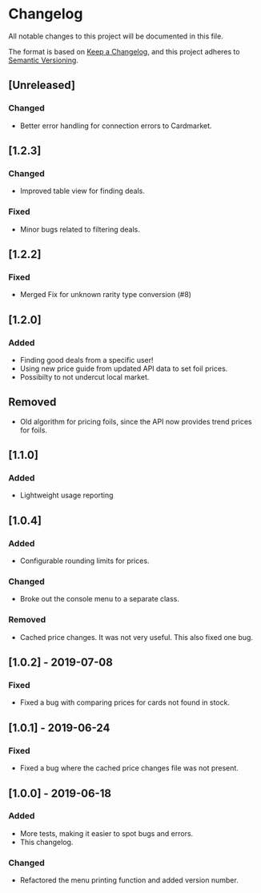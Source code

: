 # Changelog
All notable changes to this project will be documented in this file.

The format is based on [Keep a Changelog](https://keepachangelog.com/en/1.0.0/),
and this project adheres to [Semantic Versioning](https://semver.org/spec/v2.0.0.html).

## [Unreleased]
### Changed
- Better error handling for connection errors to Cardmarket.

## [1.2.3]
### Changed
- Improved table view for finding deals.

### Fixed
- Minor bugs related to filtering deals.

## [1.2.2]
### Fixed
- Merged Fix for unknown rarity type conversion (#8)

## [1.2.0]
### Added
- Finding good deals from a specific user!
- Using new price guide from updated API data to set foil prices.
- Possibilty to not undercut local market.

## Removed
- Old algorithm for pricing foils, since the API now provides trend prices for foils.

## [1.1.0]
### Added
- Lightweight usage reporting

## [1.0.4]
### Added
- Configurable rounding limits for prices.
### Changed
- Broke out the console menu to a separate class.
### Removed
- Cached price changes. It was not very useful. This also fixed one bug.

## [1.0.2] - 2019-07-08
### Fixed
- Fixed a bug with comparing prices for cards not found in stock.

## [1.0.1] - 2019-06-24
### Fixed
- Fixed a bug where the cached price changes file was not present.

## [1.0.0] - 2019-06-18
### Added
- More tests, making it easier to spot bugs and errors.
- This changelog.

### Changed
- Refactored the menu printing function and added version number.